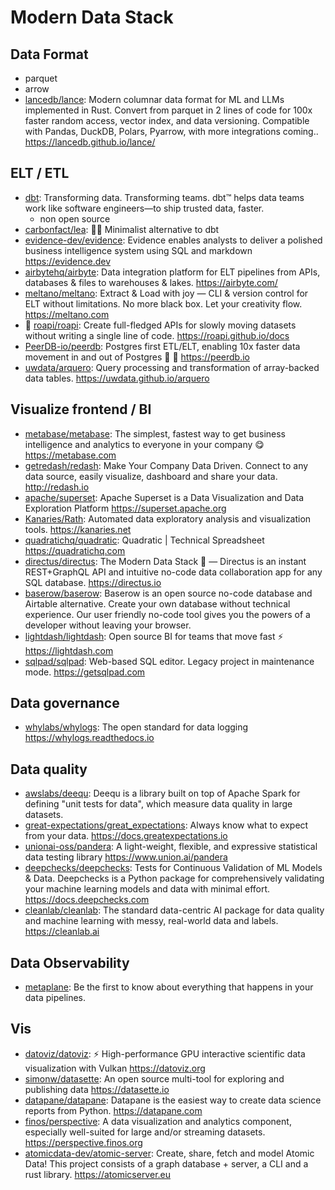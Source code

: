 # Modern Data Stack

## Data Format

- parquet
- arrow
- [lancedb/lance](https://github.com/lancedb/lance): Modern columnar data format for ML and LLMs implemented in Rust. Convert from parquet in 2 lines of code for 100x faster random access, vector index, and data versioning. Compatible with Pandas, DuckDB, Polars, Pyarrow, with more integrations coming.. <https://lancedb.github.io/lance/>

## ELT / ETL

- [dbt](https://www.getdbt.com/): Transforming data. Transforming teams. dbt™ helps data teams work like software engineers—to ship trusted data, faster.
  - non open source
- [carbonfact/lea](https://github.com/carbonfact/lea): 🏃‍♀️ Minimalist alternative to dbt
- [evidence-dev/evidence](https://github.com/evidence-dev/evidence): Evidence enables analysts to deliver a polished business intelligence system using SQL and markdown <https://evidence.dev>
- [airbytehq/airbyte](https://github.com/airbytehq/airbyte): Data integration platform for ELT pipelines from APIs, databases & files to warehouses & lakes. <https://airbyte.com/>
- [meltano/meltano](https://github.com/meltano/meltano): Extract & Load with joy — CLI & version control for ELT without limitations. No more black box. Let your creativity flow. <https://meltano.com>
- 🌟 [roapi/roapi](https://github.com/roapi/roapi): Create full-fledged APIs for slowly moving datasets without writing a single line of code. <https://roapi.github.io/docs>
- [PeerDB-io/peerdb](https://github.com/PeerDB-io/peerdb): Postgres first ETL/ELT, enabling 10x faster data movement in and out of Postgres 🐘 🚀 <https://peerdb.io>
- [uwdata/arquero](https://github.com/uwdata/arquero): Query processing and transformation of array-backed data tables. <https://uwdata.github.io/arquero>

## Visualize frontend / BI

- [metabase/metabase](https://github.com/metabase/metabase): The simplest, fastest way to get business intelligence and analytics to everyone in your company 😋 <https://metabase.com>
- [getredash/redash](https://github.com/getredash/redash): Make Your Company Data Driven. Connect to any data source, easily visualize, dashboard and share your data. <http://redash.io>
- [apache/superset](https://github.com/apache/superset): Apache Superset is a Data Visualization and Data Exploration Platform <https://superset.apache.org>
- [Kanaries/Rath](https://github.com/Kanaries/Rath): Automated data exploratory analysis and visualization tools. <https://kanaries.net>
- [quadratichq/quadratic](https://github.com/quadratichq/quadratic): Quadratic | Technical Spreadsheet <https://quadratichq.com>
- [directus/directus](https://github.com/directus/directus): The Modern Data Stack 🐰 — Directus is an instant REST+GraphQL API and intuitive no-code data collaboration app for any SQL database. <https://directus.io>
- [baserow/baserow](https://gitlab.com/baserow/baserow): Baserow is an open source no-code database and Airtable alternative. Create your own database without technical experience. Our user friendly no-code tool gives you the powers of a developer without leaving your browser.
- [lightdash/lightdash](https://github.com/lightdash/lightdash): Open source BI for teams that move fast ⚡️ <https://lightdash.com>
- [sqlpad/sqlpad](https://github.com/sqlpad/sqlpad): Web-based SQL editor. Legacy project in maintenance mode. <https://getsqlpad.com>

## Data governance

- [whylabs/whylogs](https://github.com/whylabs/whylogs): The open standard for data logging <https://whylogs.readthedocs.io>

## Data quality

- [awslabs/deequ](https://github.com/awslabs/deequ): Deequ is a library built on top of Apache Spark for defining "unit tests for data", which measure data quality in large datasets.
- [great-expectations/great_expectations](https://github.com/great-expectations/great_expectations): Always know what to expect from your data. <https://docs.greatexpectations.io>
- [unionai-oss/pandera](https://github.com/unionai-oss/pandera): A light-weight, flexible, and expressive statistical data testing library <https://www.union.ai/pandera>
- [deepchecks/deepchecks](https://github.com/deepchecks/deepchecks): Tests for Continuous Validation of ML Models & Data. Deepchecks is a Python package for comprehensively validating your machine learning models and data with minimal effort. <https://docs.deepchecks.com>
- [cleanlab/cleanlab](https://github.com/cleanlab/cleanlab): The standard data-centric AI package for data quality and machine learning with messy, real-world data and labels. <https://cleanlab.ai>

## Data Observability

- [metaplane](https://www.metaplane.dev/): Be the first to know about everything that happens in your data pipelines.

## Vis

- [datoviz/datoviz](https://github.com/datoviz/datoviz/): ⚡ High-performance GPU interactive scientific data visualization with Vulkan <https://datoviz.org>
- [simonw/datasette](https://github.com/simonw/datasette): An open source multi-tool for exploring and publishing data <https://datasette.io>
- [datapane/datapane](https://github.com/datapane/datapane): Datapane is the easiest way to create data science reports from Python. <https://datapane.com>
- [finos/perspective](https://github.com/finos/perspective): A data visualization and analytics component, especially well-suited for large and/or streaming datasets. <https://perspective.finos.org>
- [atomicdata-dev/atomic-server](https://github.com/atomicdata-dev/atomic-server): Create, share, fetch and model Atomic Data! This project consists of a graph database + server, a CLI and a rust library. <https://atomicserver.eu>

